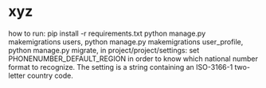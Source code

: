 # xyz

how to run:
pip install -r requirements.txt
python manage.py makemigrations users,
python manage.py makemigrations user_profile,
python manage.py migrate,
in project/project/settings:
set PHONENUMBER_DEFAULT_REGION in order to know which national number format
to recognize. The setting is a string containing an ISO-3166-1 two-letter country code.
